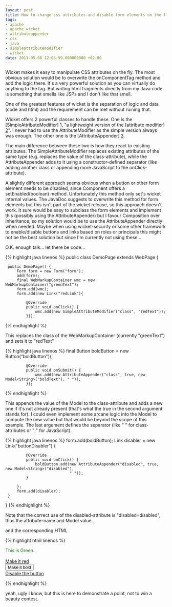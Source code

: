 ```yaml
---
layout: post
title: How to change css attributes and disable form elements on the fly
tags:
- apache
- apache wicket
- attributeappender
- css
- java
- simpleattributemodifier
- wicket
date: 2011-05-08 12:03:59.000000000 +02:00
---
```

Wicket makes it easy to manipulate CSS attributes on the fly. The most obvious solution would be to overwrite the onComponentTag method and add the logic there. It's a very powerful solution as you can virtually do anything to the tag. But writing html fragments directly from my Java code is something that smells like JSPs and I don't like that smell.


One of the greatest features of wicket is the separation of logic and data (code and html) and the requirement can be met without ruining that.

Wicket offers 2 powerful classes to handle these. One is the [SimpleAttributeModifier] [1], "a lightweight version of the [attribute modifier] [2]". I never had to use the AttributeModifier as the simple version always was enough. The other one is the [AttributeAppender] [3].

The main difference between these two is how they react to existing attributes. The SimpleAttributeModifier replaces existing attributes of the same type (e.g. replaces the value of the class-attribute), while the AttributeAppender adds to it using a constructor-defined separator (like adding another class or appending more JavaScript to the onClick-attribute).

A slightly different approach seems obvious when a button or other form element needs to be disabled, since Component offers a setEnabled(boolean) method. Unfortunately this method only set's wicket internal values. The JavaDoc suggests to overwrite this method for form elements but this isn't part of the wicket release, so this approach doesn't work. It sure would be easy to subclass the form elements and implement this (possibly using the AttributeAppender) but I favour Composition over Inheritance, so my solution would be to use the AttributeAppender directly when needed. Maybe when using wicket-security or some other framework to enable/disable buttons and links based on roles or principals this might not be the best solution but since I'm currently not using these...

O.K. enough talk... let there be code...

{% highlight java linenos %} 
public class DemoPage extends WebPage {
 
     public DemoPage() {
         Form form = new Form("form");
         add(form);
         final WebMarkupContainer wmc = new WebMarkupContainer("greenText");
         form.add(wmc);
         form.add(new Link("redLink"){
 
             @Override
             public void onClick() {
                 wmc.add(new SimpleAttributeModifier("class", "redText"));
             }});
{% endhighlight %} 

This replaces the class of the WebMarkupContainer (currently "greenText") and sets it to "redText"

{% highlight java linenos %} 
        final Button boldButton = new Button("boldButton"){
 
             @Override
             public void onSubmit() {
                 wmc.add(new AttributeAppender("class", true, new Model<String>("boldText"), " "));
             }};
{% endhighlight %} 

This appends the value of the Model to the class-attribute and adds a new one if it's not already present (that's what the true in the second argument stands for). I could even implement some arcane logic into the Model to compute the new value but that would be beyond the scope of this example. The last argument defines the separator (like " " for class-attributes or ";" for JavaScript).


{% highlight java linenos %} 
         form.add(boldButton);
         Link disabler = new Link("buttonDisabler") {
 
             @Override
             public void onClick() {
                 boldButton.add(new AttributeAppender("disabled", true, new Model<String>("disabled"),
                                " "));                
             }
 
         };
         form.add(disabler);
     }

}
{% endhighlight %} 

Note that the correct use of the disabled-attribute is "disabled=disabled", thus the attribute-name and Model value.

and the corresponding HTML

{% highlight html linenos %} 
<html>
<head>
<style>
.redText {
    color: red;
    }
.greenText {
    color: green;
    }
.boldText {
    font-weight: bold;
    }
</style>
</head>
<body>
<form wicket:id="form">
<div class="greenText" wicket:id="greenText">This is Green.</div><br />
<a href="" wicket:id="redLink">Make it red</a><br />
<input type="submit" wicket:id="boldButton" value="Make it bold" /><br />
<a href="" wicket:id="buttonDisabler">Disable the button</a>
</form>
</body>
</html>
{% endhighlight %} 

yeah, ugly I know, but this is here to demonstrate a point, not to win a beauty contest.

[1]: "http://wicket.apache.org/apidocs/1.4/org/apache/wicket/behavior/SimpleAttributeModifier.html"
[2]: "http://wicket.apache.org/apidocs/1.4/org/apache/wicket/AttributeModifier.html"
[3]: "http://wicket.apache.org/apidocs/1.4/org/apache/wicket/behavior/AttributeAppender.html"